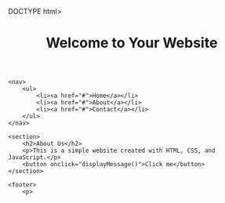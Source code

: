 DOCTYPE html>
<html lang="en">
<head>
    <meta charset="UTF-8">
    <meta name="viewport" content="width=device-width, initial-scale=1.0">
    <link rel="stylesheet" href="styles.css">
    <title>Your Website</title>
</head>
<body>
    <header>
        <h1>Welcome to Your Website</h1>
    </header>

    <nav>
        <ul>
            <li><a href="#">Home</a></li>
            <li><a href="#">About</a></li>
            <li><a href="#">Contact</a></li>
        </ul>
    </nav>

    <section>
        <h2>About Us</h2>
        <p>This is a simple website created with HTML, CSS, and JavaScript.</p>
        <button onclick="displayMessage()">Click me</button>
    </section>

    <footer>
        <p>
